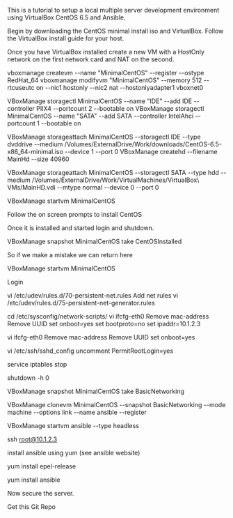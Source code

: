 This is a tutorial to setup a local multiple server development environment using VirtualBox CentOS 6.5 and Ansible.

Begin by downloading the CentOS minimal install iso and VirtualBox. Follow the VirtualBox install guide for your host.

Once you have VirtualBox installed create a new VM with a HostOnly network on the first network card and NAT on the second.

vboxmanage createvm --name "MinimalCentOS" --register --ostype RedHat_64
vboxmanage modifyvm "MinimalCentOS" --memory 512 --rtcuseutc on --nic1 hostonly --nic2 nat --hostonlyadapter1 vboxnet0

VBoxManage storagectl MinimalCentOS --name "IDE" --add IDE --controller PIIX4 --portcount 2 --bootable on
VBoxManage storagectl MinimalCentOS --name "SATA" --add SATA --controller IntelAhci --portcount 1 --bootable on


VBoxManage storageattach  MinimalCentOS --storagectl IDE --type dvddrive --medium /Volumes/ExternalDrive/Work/downloads/CentOS-6.5-x86_64-minimal.iso --device 1 --port 0
VBoxManage createhd  --filename MainHd --size 40960

VBoxManage storageattach  MinimalCentOS --storagectl SATA --type hdd  --medium /Volumes/ExternalDrive/Work/VirtualMachines/VirtualBox\ VMs/MainHD.vdi --mtype normal --device 0 --port 0

VBoxManage startvm MinimalCentOS

Follow the on screen prompts to install CentOS

Once it is installed and started login and shutdown.

VBoxManage snapshot MinimalCentOS take CentOSInstalled

So if we make a mistake we can return here

VBoxManage startvm MinimalCentOS

Login

vi  /etc/udev/rules.d/70-persistent-net.rules
Add net rules
vi /etc/udev/rules.d/75-persistent-net-generator.rules


cd /etc/sysconfig/network-scripts/
vi ifcfg-eth0 
Remove mac-address
Remove UUID
set onboot=yes
set bootproto=no
set ipaddr=10.1.2.3

vi ifcfg-eth0 
Remove mac-address
Remove UUID
set onboot=yes

vi /etc/ssh/sshd_config
uncomment PermitRootLogin=yes

service iptables stop

shutdown -h 0

VBoxManage snapshot MinimalCentOS take BasicNetworking

VBoxManage clonevm MinimalCentOS --snapshot BasicNetworking --mode machine --options link --name ansible --register

VBoxManage startvm ansible --type headless

ssh root@10.1.2.3

install ansible using yum (see ansible website)

yum install epel-release

yum install ansible

Now secure the server.

Get this Git Repo

